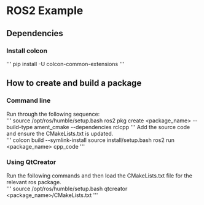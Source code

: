 # ROS2 Example

## Dependencies
### Install colcon
'''
pip install -U colcon-common-extensions
'''

## How to create and build a package
### Command line
Run through the following sequence:   
'''
source /opt/ros/humble/setup.bash
ros2 pkg create <package_name> --build-type ament_cmake --dependencies rclcpp
'''
Add the source code and ensure the CMakeLists.txt is updated.   
'''
colcon build --symlink-install
source install/setup.bash
ros2 run <package_name> cpp_code
'''

### Using QtCreator
Run the following commands and then load the CMakeLists.txt file for the   
relevant ros package.   
'''
source /opt/ros/humble/setup.bash
qtcreator <package_name>/CMakeLists.txt
'''
